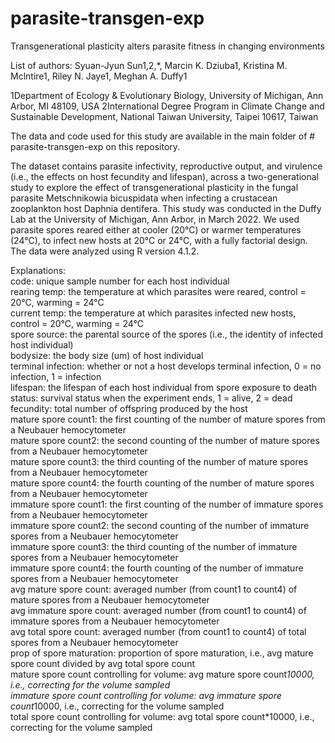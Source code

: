 # parasite-transgen-exp

Transgenerational plasticity alters parasite fitness in changing environments

List of authors:
Syuan-Jyun Sun1,2,*, Marcin K. Dziuba1, Kristina M. Mclntire1, Riley N. Jaye1, Meghan A. Duffy1

1Department of Ecology & Evolutionary Biology, University of Michigan, Ann Arbor, MI 48109, USA
2International Degree Program in Climate Change and Sustainable Development, National Taiwan University, Taipei 10617, Taiwan

The data and code used for this study are available in the main folder of # parasite-transgen-exp on this repository.

The dataset contains parasite infectivity, reproductive output, and virulence (i.e., the effects on host fecundity and lifespan), across a two-generational study to explore the effect of transgenerational plasticity in the fungal parasite Metschnikowia bicuspidata when infecting a crustacean zooplankton host Daphnia dentifera. This study was conducted in the Duffy Lab at the University of Michigan, Ann Arbor, in March 2022. We used parasite spores reared either at cooler (20°C) or warmer temperatures (24°C), to infect new hosts at 20°C or 24°C, with a fully factorial design. The data were analyzed using R version 4.1.2.

Explanations:  
code: unique sample number for each host individual<br/>
rearing temp: the temperature at which parasites were reared, control = 20°C, warming = 24°C<br/>
current temp: the temperature at which parasites infected new hosts, control = 20°C, warming = 24°C<br/>
spore source: the parental source of the spores (i.e., the identity of infected host individual)<br/>
bodysize: the body size (um) of host individual<br/>
terminal infection: whether or not a host develops terminal infection, 0 = no infection, 1 = infection<br/>
lifespan: the lifespan of each host individual from spore exposure to death<br/>
status: survival status when the experiment ends, 1 = alive, 2 = dead<br/>
fecundity: total number of offspring produced by the host<br/>
mature spore count1: the first counting of the number of mature spores from a Neubauer hemocytometer<br/>
mature spore count2: the second counting of the number of mature spores from a Neubauer hemocytometer<br/>
mature spore count3: the third counting of the number of mature spores from a Neubauer hemocytometer<br/>
mature spore count4: the fourth counting of the number of mature spores from a Neubauer hemocytometer<br/>
immature spore count1: the first counting of the number of immature spores from a Neubauer hemocytometer<br/>
immature spore count2: the second counting of the number of immature spores from a Neubauer hemocytometer<br/>
immature spore count3: the third counting of the number of immature spores from a Neubauer hemocytometer<br/>
immature spore count4: the fourth counting of the number of immature spores from a Neubauer hemocytometer<br/>
avg mature spore count: averaged number (from count1 to count4) of mature spores from a Neubauer hemocytometer<br/>
avg immature spore count: averaged number (from count1 to count4) of immature spores from a Neubauer hemocytometer<br/>
avg total spore count: averaged number (from count1 to count4) of total spores from a Neubauer hemocytometer<br/>
prop of spore maturation: proportion of spore maturation, i.e., avg mature spore count divided by avg total spore count<br/>
mature spore count controlling for volume: avg mature spore count*10000, i.e., correcting for the volume sampled<br/>
immature spore count controlling for volume: avg immature spore count*10000, i.e., correcting for the volume sampled<br/>
total spore count controlling for volume: avg total spore count*10000, i.e., correcting for the volume sampled<br/>

